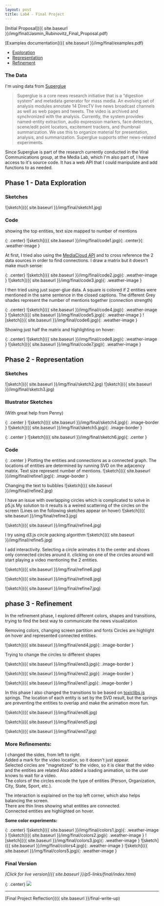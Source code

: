 ```yaml
---
layout: post
title: Lab4 - Final Project
---
```


[Initial Proposal]({{ site.baseurl }}/img/final/Jasmin_Rubinovitz_Final_Proposal.pdf)

[Examples documentation]({{ site.baseurl }}/img/final/examples.pdf)

 - [Exploration](#exploration)
 - [Representation](#representation)
 - [Refinement](#refinement)

### The Data
I'm using data from [Superglue](http://www.pubpub.org/pub/super-glue)

>Superglue is a core news research initiative that is a “digestion system” and metadata generator for mass media. An evolving set of analysis modules annotate 14 DirecTV live news broadcast channels as well as web pages and tweets. The video is archived and synchronized with the analysis. Currently, the system provides named-entity extraction, audio expression markers, face detectors, scene/edit point locators, excitement trackers, and thumbnail summarization. We use this to organize material for presentation, analysis, and summarization. Superglue supports other news-related experiments.

Since Superglue is part of the research currently conducted in the Viral Communications group, at the Media Lab, which I'm also part of, I have access to it's source code.
It has a web API that I could manipulate and add functions to as needed.

<a name="exploration"></a>

## Phase 1 - Data Exploration

### Sketches
![sketch]({{ site.baseurl }}/img/final/sketch1.jpg)

### Code
showing the top entities, text size mapped to number of mentions

{: .center}
![sketch]({{ site.baseurl }}/img/final/code1.jpg){: .center}{: .weather-image }

At first, I tried also using the [MediaCloud API](http://mediacloud.org/api/) and to cross reference the 2 data sources in order to find connections.
I draw a matrix but it doesn't make much sense:

{: .center}
![sketch]({{ site.baseurl }}/img/final/code2.jpg){: .weather-image }
![sketch]({{ site.baseurl }}/img/final/code3.jpg){: .weather-image }

I then tried using just super-glue data. 
A square is colored if 2 entities were mentioned in the same sentence in the closed captions.
The different Grey shades represent the number of mentions together (connection strength)

{: .center}
![sketch]({{ site.baseurl }}/img/final/code4.jpg){: .weather-image }
![sketch]({{ site.baseurl }}/img/final/code5.jpg){: .weather-image }
![sketch]({{ site.baseurl }}/img/final/code6.jpg){: .weather-image }

Showing just half the matrix and highlighting on hover:

{: .center}
![sketch]({{ site.baseurl }}/img/final/code8.jpg){: .weather-image }
![sketch]({{ site.baseurl }}/img/final/code7.jpg){: .weather-image }


<a name="representation"></a>

## Phase 2 -  Representation 

### Sketches

![sketch]({{ site.baseurl }}/img/final/sketch2.jpg)
![sketch]({{ site.baseurl }}/img/final/sketch3.jpg)

### Illustrator Sketches 

(With great help from Penny)

{: .center }
![sketch]({{ site.baseurl }}/img/final/sketch4.jpg){: .image-border }
![sketch]({{ site.baseurl }}/img/final/sketch5.jpg){: .image-border }


{: .center }
![sketch]({{ site.baseurl }}/img/final/sketch6.jpg){: .center }

### Code

{: .center }
Plotting the entities and connections as a connected graph.
The locations of entities are determined by running SVD on the adjacency matrix.
Text size represent number of mentions.
![sketch]({{ site.baseurl }}/img/final/refine1.jpg){: .image-border }

Changing the text to bubbles
![sketch]({{ site.baseurl }}/img/final/refine2.jpg)

I have an issue with overlapping circles which is complicated to solve in p5.js
My solution to it results is a weired scattering of the circles on the screen
(Lines on the following sketches appear on hover)
![sketch]({{ site.baseurl }}/img/final/refine3.jpg)

![sketch]({{ site.baseurl }}/img/final/refine4.jpg)

I try using d3.js circle packing algorithm
![sketch]({{ site.baseurl }}/img/final/refine5.jpg)

  

I add interactivity.
Selecting a circle animates it to the center and shows only connected circles around it.
clicking on one of the circles around will start playing a video mentioning the 2 entities.

![sketch]({{ site.baseurl }}/img/final/refine6.jpg)

![sketch]({{ site.baseurl }}/img/final/refine8.jpg)

![sketch]({{ site.baseurl }}/img/final/refine7.jpg)


<a name="refinement"></a>

## phase 3 - Refinement

In the refinement phase, I explored different colors, shapes and transitions, trying to find the best way to communicate the news visualization

Removing colors, changing screen partition and fonts
Circles are highlight on hover and represented connected entities.

![sketch]({{ site.baseurl }}/img/final/end4.jpg){: .image-border }

Trying to change the circles to different shapes

![sketch]({{ site.baseurl }}/img/final/end3.jpg){: .image-border }

![sketch]({{ site.baseurl }}/img/final/end2.jpg){: .image-border }

![sketch]({{ site.baseurl }}/img/final/end1.jpg){: .image-border }

In this phase I also changed the transitions to be based on [toxiclibs.js](http://haptic-data.com/toxiclibsjs) springs.
The location of each entity is set by the SVD result, but the springs are preventing the entities to overlap and make the animation more fun.


![sketch]({{ site.baseurl }}/img/final/end6.jpg)

![sketch]({{ site.baseurl }}/img/final/end5.jpg)

![sketch]({{ site.baseurl }}/img/final/end7.jpg)



### More Refinements:
I changed the sides, from left to right.  
Added a mark for the video location, so it doesn't just appear.  
Selected circles are "magnetized" to the video, so it is clear that the video and the entities are related
Also added a loading animation, so the user knows to wait for a video.   
The colors of the circles encode the type of entities (Person, Organization, City, State, Sport, etc.).  



The interaction is explained on the top left corner, which also helps balancing the screen.  
There are thin lines showing what entities are connected.  
Connected entities are highlighted on hover.  

<strong> Some color experiments: </strong>

{: .center}
![sketch]({{ site.baseurl }}/img/final/colors1.jpg){: .weather-image }
![sketch]({{ site.baseurl }}/img/final/colors2.jpg){: .weather-image }
![sketch]({{ site.baseurl }}/img/final/colors3.jpg){: .weather-image }
![sketch]({{ site.baseurl }}/img/final/colors4.jpg){: .weather-image }
![sketch]({{ site.baseurl }}/img/final/colors5.jpg){: .weather-image }


### Final Version
*[Click for live version]({{ site.baseurl }}/p5-links/final/index.html)*

{: .center}
<a target="_blank" href="{{ site.baseurl }}/p5-links/final/index.html">
  <img src="{{ site.baseurl }}/img/final/final.jpg">
</a>

<hr />

[Final Project Reflection]({{ site.baseurl }}/final-write-up)
